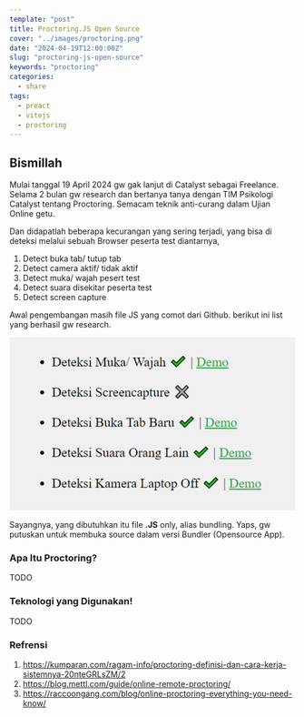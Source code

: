 ```yaml
---
template: "post"
title: Proctoring.JS Open Source
cover: "../images/proctoring.png"
date: "2024-04-19T12:00:00Z"
slug: "proctoring-js-open-source"
keywords: "proctoring"
categories:
  - share
tags:
  - preact
  - vitejs
  - proctoring
---
```



## Bismillah

Mulai tanggal 19 April 2024 gw gak lanjut di Catalyst sebagai Freelance. Selama 2 bulan gw research dan bertanya tanya dengan TIM Psikologi Catalyst tentang Proctoring. Semacam teknik anti-curang dalam Ujian Online getu.

Dan didapatlah beberapa kecurangan yang sering terjadi, yang bisa di deteksi melalui sebuah Browser peserta test diantarnya,

1. Detect buka tab/ tutup tab
2. Detect camera aktif/ tidak aktif
3. Detect muka/ wajah pesert test
4. Detect suara disekitar peserta test
5. Detect screen capture

Awal pengembangan masih file JS yang comot dari Github. berikut ini list yang berhasil gw research.

![Lab catalyst](../images/lab-katalis.png)

Sayangnya, yang dibutuhkan itu file **.JS** only, alias bundling. Yaps, gw putuskan untuk membuka source dalam versi Bundler (Opensource App).

### Apa Itu Proctoring?

TODO

### Teknologi yang Digunakan!

TODO

### Refrensi

1. https://kumparan.com/ragam-info/proctoring-definisi-dan-cara-kerja-sistemnya-20nteGRLsZM/2
2. https://blog.mettl.com/guide/online-remote-proctoring/
3. https://raccoongang.com/blog/online-proctoring-everything-you-need-know/
